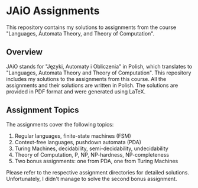 # JAiO Assignments

This repository contains my solutions to assignments from the course "Languages,
Automata Theory, and Theory of Computation".

## Overview

JAiO stands for "Języki, Automaty i Obliczenia" in Polish, which translates to
"Languages, Automata Theory and Theory of Computation". This repository includes
my solutions to the assignments from this course. All the assignments and their
solutions are written in Polish. The solutions are provided in PDF format and
were generated using LaTeX.

## Assignment Topics

The assignments cover the following topics:

1. Regular languages, finite-state machines (FSM)
2. Context-free languages, pushdown automata (PDA)
3. Turing Machines, decidability, semi-decidability, undecidability
4. Theory of Computation, P, NP, NP-hardness, NP-completeness
5. Two bonus assignments: one from PDA, one from Turing Machines

Please refer to the respective assignment directories for detailed solutions.
Unfortunately, I didn't manage to solve the second bonus assignment.
